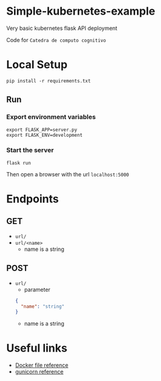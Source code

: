 # Simple-kubernetes-example
Very basic kubernetes flask API deployment

Code for `Catedra de computo cognitivo`

# Local Setup
`pip install -r requirements.txt`

## Run
### Export environment variables
```shell
export FLASK_APP=server.py
export FLASK_ENV=development
```
### Start the server
```shell
flask run
```
Then open a browser with the url `localhost:5000`

# Endpoints
## GET
* `url/`
* `url/<name>`
   * name is a string

## POST
* `url/`
  * parameter
  ```json
  {
    "name": "string"
  }
  ```
  * name is a string


# Useful links
* [Docker file reference](https://docs.docker.com/engine/reference/builder/)
* [gunicorn reference](http://docs.gunicorn.org/en/stable/configure.html)
